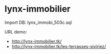 # lynx-immobilier

Import DB: lynx_immobi_503c.sql

URL demo:
- http://lynx-immobilier.tk/
- http://lynx-immobilier.tk/les-terrasses-siviriez/